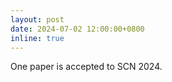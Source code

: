 ```yaml
---
layout: post
date: 2024-07-02 12:00:00+0800
inline: true
---
```


One paper is accepted to SCN 2024.
